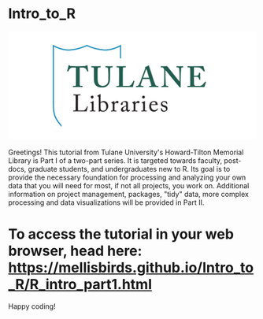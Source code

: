 # Intro_to_R

![](Data_In/Figures/TUL_Logos_narrow.png)

Greetings! This tutorial from Tulane University's Howard-Tilton Memorial Library is Part I of a two-part series. It is targeted towards faculty, post-docs, graduate students, and undergraduates new to R. Its goal is to provide the necessary foundation for processing and analyzing your own data that you will need for most, if not all projects, you work on. Additional information on project management, packages, "tidy" data, more complex processing and data visualizations will be provided in Part II.

# To access the tutorial in your web browser, head here: <br> <https://mellisbirds.github.io/Intro_to_R/R_intro_part1.html>

Happy coding!

